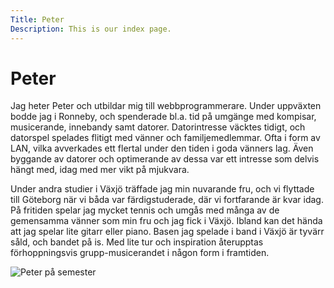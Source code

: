 ```yaml
---
Title: Peter
Description: This is our index page.
---
```


Peter
==========================

Jag heter Peter och utbildar mig till webbprogrammerare. Under uppväxten bodde jag i Ronneby, och spenderade bl.a. tid på umgänge med kompisar, musicerande, innebandy samt datorer. Datorintresse väcktes tidigt, och datorspel spelades flitigt med vänner och familjemedlemmar. Ofta i form av LAN, vilka avverkades ett flertal under den tiden i goda vänners lag. Även byggande av datorer och optimerande av dessa var ett intresse som delvis hängt med, idag med mer vikt på mjukvara.

Under andra studier i Växjö träffade jag min nuvarande fru, och vi flyttade till Göteborg när vi båda var färdigstuderade, där vi fortfarande är kvar idag. På fritiden spelar jag mycket tennis och umgås med många av de gemensamma vänner som min fru och jag fick i Växjö. Ibland kan det hända att jag spelar lite gitarr eller piano. Basen jag spelade i band i Växjö är tyvärr såld, och bandet på is. Med lite tur och inspiration återupptas förhoppningsvis grupp-musicerandet i någon form i framtiden.

![Peter på semester](%assets_url%/img/me.PNG)
